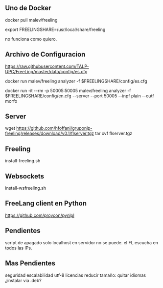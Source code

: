 
Uno de Docker
-------------
docker pull malev/freeling

export FREELINGSHARE=/usr/local/share/freeling

no funciona como quiero.


Archivo de Configuracion
------------------------
https://raw.githubusercontent.com/TALP-UPC/FreeLing/master/data/config/es.cfg


docker run malev/freeling analyzer -f $FREELINGSHARE/config/es.cfg

docker run -it --rm -p 50005:50005 malev/freeling analyzer -f $FREELINGSHARE/config/en.cfg --server --port 50005 --inpf plain --outf morfo 



Server
------

wget https://github.com/hfoffani/gruponlp-freeling/releases/download/v0.1/flserver.tgz
tar xvf flserver.tgz


Freeling
--------

install-freeling.sh

Websockets
----------

install-wsfreeling.sh



FreeLang client en Python
-----------

https://github.com/proycon/pynlpl



Pendientes
---------

script de apagado
solo localhost en servidor
    no se puede. el FL escucha en todos las IPs.



Mas Pendientes
---------

seguridad
escalabilidad
utf-8
licencias
reducir tamaño:
    quitar idiomas
    ¿instalar via .deb?


